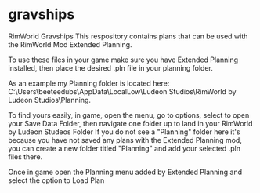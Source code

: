 # gravships
RimWorld Gravships
This respository contains plans that can be used with the RimWorld Mod Extended Planning.

To use these files in your game make sure you have Extended Planning installed, then place the desired .pln file in your planning folder.

As an example my Planning folder is located here: C:\Users\beeteedubs\AppData\LocalLow\Ludeon Studios\RimWorld by Ludeon Studios\Planning.

To find yours easily, in game, open the menu, go to options, select to open your Save Data Folder, then navigate one folder up to land in your RimWorld by Ludeon Studeos Folder
If you do not see a "Planning" folder here it's because you have not saved any plans with the Extended Planning mod, you can create a new folder titled "Planning" and add your selected .pln files there.

Once in game open the Planning menu added by Extended Planning and select the option to Load Plan
